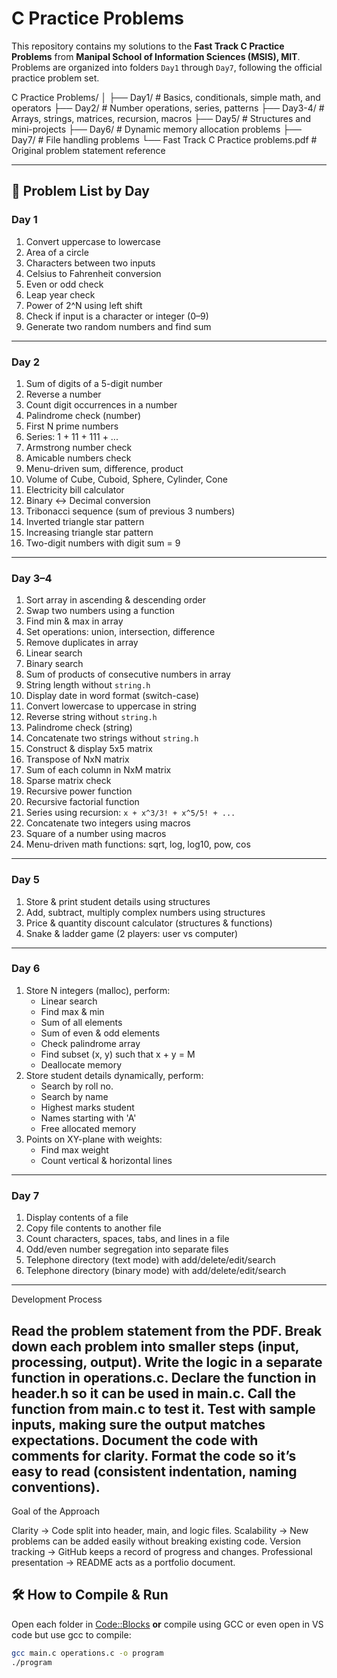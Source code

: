 # C Practice Problems

This repository contains my solutions to the **Fast Track C Practice Problems** from **Manipal School of Information Sciences (MSIS), MIT**.  
Problems are organized into folders `Day1` through `Day7`, following the official practice problem set.

C Practice Problems/
│
├── Day1/ # Basics, conditionals, simple math, and operators
├── Day2/ # Number operations, series, patterns
├── Day3-4/ # Arrays, strings, matrices, recursion, macros
├── Day5/ # Structures and mini-projects
├── Day6/ # Dynamic memory allocation problems
├── Day7/ # File handling problems
└── Fast Track C Practice problems.pdf # Original problem statement reference


---

## 📄 Problem List by Day

### **Day 1**
1. Convert uppercase to lowercase  
2. Area of a circle  
3. Characters between two inputs  
4. Celsius to Fahrenheit conversion  
5. Even or odd check  
6. Leap year check  
7. Power of 2^N using left shift  
8. Check if input is a character or integer (0–9)  
9. Generate two random numbers and find sum  

---

### **Day 2**
1. Sum of digits of a 5-digit number  
2. Reverse a number  
3. Count digit occurrences in a number  
4. Palindrome check (number)  
5. First N prime numbers  
6. Series: 1 + 11 + 111 + ...  
7. Armstrong number check  
8. Amicable numbers check  
9. Menu-driven sum, difference, product  
10. Volume of Cube, Cuboid, Sphere, Cylinder, Cone  
11. Electricity bill calculator  
12. Binary ↔ Decimal conversion  
13. Tribonacci sequence (sum of previous 3 numbers)  
14. Inverted triangle star pattern  
15. Increasing triangle star pattern  
16. Two-digit numbers with digit sum = 9  

---

### **Day 3–4**
1. Sort array in ascending & descending order  
2. Swap two numbers using a function  
3. Find min & max in array  
4. Set operations: union, intersection, difference  
5. Remove duplicates in array  
6. Linear search  
7. Binary search  
8. Sum of products of consecutive numbers in array  
9. String length without `string.h`  
10. Display date in word format (switch-case)  
11. Convert lowercase to uppercase in string  
12. Reverse string without `string.h`  
13. Palindrome check (string)  
14. Concatenate two strings without `string.h`  
15. Construct & display 5x5 matrix  
16. Transpose of NxN matrix  
17. Sum of each column in NxM matrix  
18. Sparse matrix check  
19. Recursive power function  
20. Recursive factorial function  
21. Series using recursion: `x + x^3/3! + x^5/5! + ...`  
22. Concatenate two integers using macros  
23. Square of a number using macros  
24. Menu-driven math functions: sqrt, log, log10, pow, cos  

---

### **Day 5**
1. Store & print student details using structures  
2. Add, subtract, multiply complex numbers using structures  
3. Price & quantity discount calculator (structures & functions)  
4. Snake & ladder game (2 players: user vs computer)  

---

### **Day 6**
1. Store N integers (malloc), perform:
   - Linear search  
   - Find max & min  
   - Sum of all elements  
   - Sum of even & odd elements  
   - Check palindrome array  
   - Find subset (x, y) such that x + y = M  
   - Deallocate memory  
2. Store student details dynamically, perform:
   - Search by roll no.  
   - Search by name  
   - Highest marks student  
   - Names starting with 'A'  
   - Free allocated memory  
3. Points on XY-plane with weights:
   - Find max weight  
   - Count vertical & horizontal lines  

---

### **Day 7**
1. Display contents of a file  
2. Copy file contents to another file  
3. Count characters, spaces, tabs, and lines in a file  
4. Odd/even number segregation into separate files  
5. Telephone directory (text mode) with add/delete/edit/search  
6. Telephone directory (binary mode) with add/delete/edit/search  

---
Development Process

Read the problem statement from the PDF.
Break down each problem into smaller steps (input, processing, output).
Write the logic in a separate function in operations.c.
Declare the function in header.h so it can be used in main.c.
Call the function from main.c to test it.
Test with sample inputs, making sure the output matches expectations.
Document the code with comments for clarity.
Format the code so it’s easy to read (consistent indentation, naming conventions).
---

Goal of the Approach

Clarity → Code split into header, main, and logic files.
Scalability → New problems can be added easily without breaking existing code.
Version tracking → GitHub keeps a record of progress and changes.
Professional presentation → README acts as a portfolio document.

## 🛠 How to Compile & Run
Open each folder in [Code::Blocks](https://www.codeblocks.org/) **or** compile using GCC or even open in VS code but use gcc to compile:
```bash
gcc main.c operations.c -o program
./program



